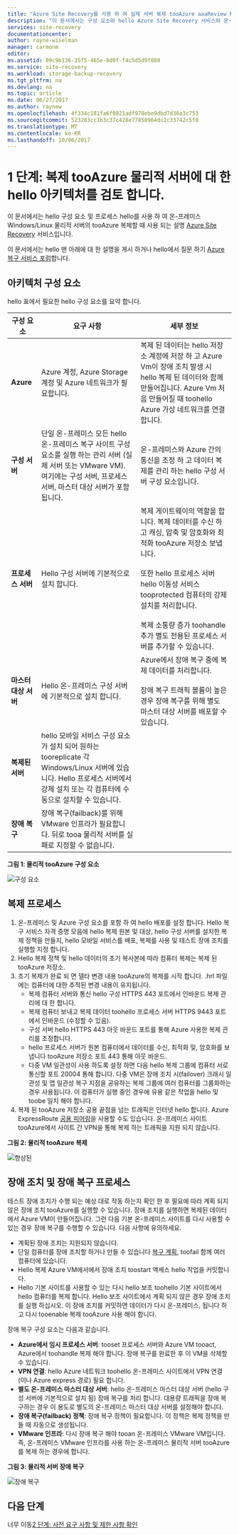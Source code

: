```yaml
---
title: "Azure Site Recovery를 사용 하 여 실제 서버 복제 tooAzure aaaReview hello 아키텍처 | Microsoft Docs"
description: "이 문서에서는 구성 요소와 hello Azure Site Recovery 서비스와 온-프레미스 물리적 서버 tooAzure 복제할 때 사용 되는 아키텍처의 개요"
services: site-recovery
documentationcenter: 
author: rayne-wiselman
manager: carmonm
editor: 
ms.assetid: 09c9b136-35f5-465e-8d0f-f4c5d5d9f880
ms.service: site-recovery
ms.workload: storage-backup-recovery
ms.tgt_pltfrm: na
ms.devlang: na
ms.topic: article
ms.date: 06/27/2017
ms.author: raynew
ms.openlocfilehash: 4f334c181fa6f0821adf978ebe9dbd7d36a3c753
ms.sourcegitcommit: 523283cc1b3c37c428e77850964dc1c33742c5f0
ms.translationtype: MT
ms.contentlocale: ko-KR
ms.lasthandoff: 10/06/2017
---
```

# <a name="step-1-review-hello-architecture-for-physical-server-replication-tooazure"></a>1 단계: 복제 tooAzure 물리적 서버에 대 한 hello 아키텍처를 검토 합니다.

이 문서에서는 hello 구성 요소 및 프로세스 hello를 사용 하 여 온-프레미스 Windows/Linux 물리적 서버의 tooAzure 복제할 때 사용 되는 설명 [Azure Site Recovery](site-recovery-overview.md) 서비스입니다.

이 문서에서는 hello 맨 아래에 대 한 설명을 게시 하거나 hello에서 질문 하기 [Azure 복구 서비스 포럼](https://social.msdn.microsoft.com/forums/azure/home?forum=hypervrecovmgr)합니다.


## <a name="architectural-components"></a>아키텍처 구성 요소

hello 표에서 필요한 hello 구성 요소를 요약 합니다.

**구성 요소** | **요구 사항** | **세부 정보**
--- | --- | ---
**Azure** | Azure 계정, Azure Storage 계정 및 Azure 네트워크가 필요합니다. | 복제 된 데이터는 hello 저장소 계정에 저장 하 고 Azure Vm이 장애 조치 발생 시 hello 복제 된 데이터와 함께 만들어집니다. Azure Vm 처음 만들어질 때 toohello Azure 가상 네트워크를 연결 합니다.
**구성 서버** | 단일 온-프레미스 모든 hello 온-프레미스 복구 사이트 구성 요소를 실행 하는 관리 서버 (실제 서버 또는 VMware VM). 여기에는 구성 서버, 프로세스 서버, 마스터 대상 서버가 포함됩니다. | 온-프레미스와 Azure 간의 통신을 조정 하 고 데이터 복제를 관리 하는 hello 구성 서버 구성 요소입니다.
 **프로세스 서버**  | Hello 구성 서버에 기본적으로 설치 합니다. | 복제 게이트웨이의 역할을 합니다. 복제 데이터를 수신 하 고 캐싱, 압축 및 암호화와 최적화 tooAzure 저장소 보냅니다.<br/><br/> 또한 hello 프로세스 서버 hello 이동성 서비스 tooprotected 컴퓨터의 강제 설치를 처리합니다.<br/><br/> 복제 소통량 증가 toohandle 추가 별도 전용된 프로세스 서버를 추가할 수 있습니다.
 **마스터 대상 서버** | Hello 온-프레미스 구성 서버에 기본적으로 설치 합니다. | Azure에서 장애 복구 중에 복제 데이터를 처리합니다.<br/><br/> 장애 복구 트래픽 볼륨이 높은 경우 장애 복구를 위해 별도 마스터 대상 서버를 배포할 수 있습니다.
**복제된 서버** | hello 모바일 서비스 구성 요소가 설치 되어 원하는 tooreplicate 각 Windows/Linux 서버에 있습니다. Hello 프로세스 서버에서 강제 설치 또는 각 컴퓨터에 수동으로 설치할 수 있습니다.
**장애 복구** | 장애 복구(failback)를 위해 VMware 인프라가 필요합니다. 뒤로 tooa 물리적 서버를 실패로 지정할 수 없습니다.


**그림 1: 물리적 tooAzure 구성 요소**

![구성 요소](./media/physical-walkthrough-architecture/arch-enhanced.png)

## <a name="replication-process"></a>복제 프로세스

1. 온-프레미스 및 Azure 구성 요소를 포함 하 여 hello 배포를 설정 합니다. Hello 복구 서비스 자격 증명 모음에 hello 복제 원본 및 대상, hello 구성 서버를 설치한 복제 정책을 만들지, hello 모바일 서비스를 배포, 복제를 사용 및 테스트 장애 조치를 실행할 지정 합니다.
2.  Hello 복제 정책 및 hello 데이터의 초기 복사본에 따라 컴퓨터 복제는 복제 된 tooAzure 저장소.
4. 초기 복제가 완료 되 면 델타 변경 내용 tooAzure의 복제를 시작 합니다. .hrl 파일에는 컴퓨터에 대한 추적된 변경 내용이 유지됩니다.
    - 복제 컴퓨터 서버와 통신 hello 구성 HTTPS 443 포트에서 인바운드 복제 관리에 대 한 합니다.
    - 복제 컴퓨터 보내고 복제 데이터 toohello 프로세스 서버 HTTPS 9443 포트에서 인바운드 (수정할 수 있음).
    - 구성 서버 hello HTTPS 443 아웃 바운드 포트를 통해 Azure 사용한 복제 관리를 조정합니다.
    - hello 프로세스 서버가 원본 컴퓨터에서 데이터를 수신, 최적화 및, 암호화를 보냅니다 tooAzure 저장소 포트 443 통해 아웃 바운드.
    - 다중 VM 일관성이 사용 하도록 설정 하면 다음 hello 복제 그룹에 컴퓨터 서로 통신할 포트 20004 통해 합니다. 다중 VM은 장애 조치 시(failover) 크래시 일관성 및 앱 일관성 복구 지점을 공유하는 복제 그룹에 여러 컴퓨터를 그룹화하는 경우 사용됩니다. 이 컴퓨터가 실행 중인 경우에 유용 같은 작업을 hello 및 toobe 일치 해야 합니다.
5. 복제 된 tooAzure 저장소 공용 끝점을 넘는 트래픽은 인터넷 hello 합니다. Azure ExpressRoute [공용 피어링](../expressroute/expressroute-circuit-peerings.md#public-peering)을 사용할 수도 있습니다. 온-프레미스 사이트 tooAzure에서 사이트 간 VPN을 통해 복제 하는 트래픽을 지원 되지 않습니다.

**그림 2: 물리적 tooAzure 복제**

![향상된](./media/physical-walkthrough-architecture/v2a-architecture-henry.png)

## <a name="failover-and-failback-process"></a>장애 조치 및 장애 복구 프로세스

테스트 장애 조치가 수행 되는 예상 대로 작동 하는지 확인 한 후 필요에 따라 계획 되지 않은 장애 조치 tooAzure를 실행할 수 있습니다. 장애 조치를 실행하면 복제된 데이터에서 Azure VM이 만들어집니다. 그런 다음 기본 온-프레미스 사이트를 다시 사용할 수 있는 경우 장애 복구를 수행할 수 있습니다. 다음 사항에 유의하세요.

- 계획된 장애 조치는 지원되지 않습니다.
- 단일 컴퓨터를 장애 조치할 하거나 만들 수 있습니다 [복구 계획](site-recovery-create-recovery-plans.md), toofail 함께 여러 컴퓨터에 있습니다.
- Hello 복제 Azure VM에서에서 장애 조치 toostart 액세스 hello 작업을 커밋합니다.
- Hello 기본 사이트를 사용할 수 있는 다시 hello 보조 toohello 기본 사이트에서 hello 컴퓨터를 복제 합니다. Hello 보조 사이트에서 계획 되지 않은 경우 장애 조치를 실행 하십시오. 이 장애 조치를 커밋하면 데이터가 다시 온-프레미스, 됩니다 하 고 다시 tooenable 복제 tooAzure 사용 해야 합니다.

장애 복구 구성 요소는 다음과 같습니다.

- **Azure에서 임시 프로세스 서버**: tooset 프로세스 서버와 Azure VM tooact, Azure에서 toohandle 복제 해야 합니다. 장애 복구를 완료한 후 이 VM을 삭제할 수 있습니다.
- **VPN 연결**: hello Azure 네트워크 toohello 온-프레미스 사이트에서 VPN 연결 (이나 Azure express 경로) 필요 합니다.
- **별도 온-프레미스 마스터 대상 서버**: hello 온-프레미스 마스터 대상 서버 (hello 구성 서버에 기본적으로 설치 됨) 장애 복구를 처리 합니다. 대용량 트래픽을 장애 복구하는 경우 이 용도로 별도의 온-프레미스 마스터 대상 서버를 설정해야 합니다.
- **장애 복구(failback) 정책**: 장애 복구 정책이 필요합니다. 이 정책은 복제 정책을 만들 때 자동으로 생성됩니다.
- **VMware 인프라**: 다시 장애 복구 해야 tooan 온-프레미스 VMware VM입니다. 즉, 온-프레미스 VMware 인프라를 사용 하는 온-프레미스 물리적 서버 tooAzure를 복제 하는 경우에 합니다.

**그림 3: 물리적 서버 장애 복구**

![장애 복구](./media/physical-walkthrough-architecture/enhanced-failback.png)


## <a name="next-steps"></a>다음 단계

너무 이동[2 단계: 사전 요구 사항 및 제한 사항 확인](physical-walkthrough-prerequisites.md)
